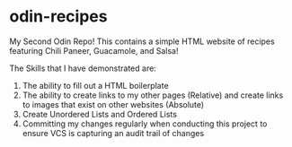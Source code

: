 # odin-recipes
My Second Odin Repo!
This contains a simple HTML website of recipes featuring Chili Paneer, Guacamole, and Salsa!

The Skills that I have demonstrated are:
1. The ability to fill out a HTML boilerplate
2. The ability to create links to my other pages (Relative) and create links to images that exist on other websites (Absolute)
3. Create Unordered Lists and Ordered Lists
4. Committing my changes regularly when conducting this project to ensure VCS is capturing an audit trail of changes